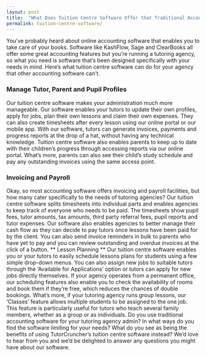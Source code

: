 ```yaml
---
layout: post
title:  "What Does Tuition Centre Software Offer that Traditional Accounting Software"
permalink: tuition-centre-software/
---
```

You’ve probably heard about
online accounting software that enables you to take care of your books.
Software like KashFlow, Sage and ClearBooks all offer some great accounting
features but you’re running a tutoring agency, so what you need is software
that’s been designed specifically with your needs in mind. Here’s what tuition
centre software can do for your agency that other accounting software can’t.

### Manage Tutor, Parent and Pupil Profiles

Our tuition centre software
makes your administration much more manageable. Our software enables your
tutors to update their own profiles, apply for jobs, plan their own lessons
and claim their own expenses. They can also create timesheets after every
lesson using our online portal or our mobile app. With our software, tutors
can generate invoices, payments and progress reports at the drop of a hat,
without having any technical knowledge. Tuition centre software also enables
parents to keep up to date with their children’s progress through accessing
reports via our online portal. What’s more, parents can also see their child’s
study schedule and pay any outstanding invoices using the same access point.

### Invoicing and Payroll

Okay, so most accounting software offers invoicing
and payroll facilities, but how many cater specifically to the needs of
tutoring agencies? Our tuition centre software splits timesheets into
individual parts and enables agencies to keep track of everyone who needs to
be paid. The timesheets show pupil fees, tutor amounts, tax amounts, third
party referral fees, pupil reports and tutor expenses. Our software also
enables agencies to better manage their cash flow as they can decide to pay
tutors once lessons have been paid for by the client. You can also send
invoice reminders in bulk to parents who have yet to pay and you can review
outstanding and overdue invoices at the click of a button. ** Lesson Planning
** Our tuition centre software enables you or your tutors to easily schedule
lessons plans for students using a few simple drop-down menus. You can also
assign new jobs to suitable tutors through the ‘Available for Applications’
option or tutors can apply for new jobs directly themselves. If your agency
operates from a permanent office, our scheduling features also enable you to
check the availability of rooms and book them if they’re free, which reduces
the chances of double bookings. What’s more, if your tutoring agency runs
group lessons, our ‘Classes’ feature allows multiple students to be assigned
to the one job. This feature is particularly useful for tutors who teach
several family members, whether as a group or as individuals. Do you use
traditional accounting software for your tutoring agency admin? In what ways
do you find the software limiting for your needs? What do you see as being the
benefits of using TutorCruncher’s tuition centre software instead? We’d love
to hear from you and we’d be delighted to answer any questions you might have
about our software.
